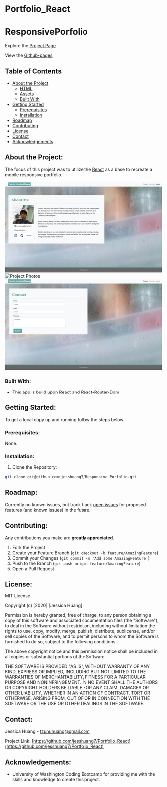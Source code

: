 # Portfolio_React

# ResponsivePorfolio

Explore the [Project Page](https://github.com/jesshuang7/Portfolio_React)

View the [Github-pages](https://jesshuang7.github.io/Portfolio_React)

## Table of Contents

* [About the Project](#about-the-project)
  * [HTML](#html)
  * [Assets](#Assets)
  * [Built With](#built-with)
* [Getting Started](#getting-started)
  * [Prerequisites](#prerequisites)
  * [Installation](#installation)
* [Roadmap](#roadmap)
* [Contributing](#contributing)
* [License](#License)
* [Contact](#contact)
* [Acknowledgements](#acknowledgements)

## About the Project:
The focus of this project was to utilize the [React](https://reactjs.org/docs/getting-started.html) as a base to recreate a mobile responsive portfolio.

![Project Photos](client/src/Assets/Images/about.png)
![Project Photos](client/src/Assets/Images/project.png)
![Project Photos](client/src/Assets/Images/contact.png)



### Built With:
* This app is build upon [React](https://reactjs.org/docs/getting-started.html) and [React-Router-Dom](https://reactrouter.com/web/guides/quick-start)
## Getting Started:
To get a local copy up and running follow the steps below.

### Prerequisites:
None.

### Installation:
1. Clone the Repository:
```sh
git clone git@github.com:jesshuang7/Responsive_Porfolio.git
```

## Roadmap:
Currently no known issues, but track track [open issues](https://github.com/jesshuang7/Portfolio_React/issues ) for proposed features (and known issues) in the future.


## Contributing:
Any contributions you make are **greatly appreciated**.

1. Fork the Project
2. Create your Feature Branch (`git checkout -b feature/AmazingFeature`)
3. Commit your Changes (`git commit -m 'Add some AmazingFeature'`)
4. Push to the Branch (`git push origin feature/AmazingFeature`)
5. Open a Pull Request

## License:

MIT License

Copyright (c) [2020] [Jessica Huang]

Permission is hereby granted, free of charge, to any person obtaining a copy
of this software and associated documentation files (the "Software"), to deal
in the Software without restriction, including without limitation the rights
to use, copy, modify, merge, publish, distribute, sublicense, and/or sell
copies of the Software, and to permit persons to whom the Software is
furnished to do so, subject to the following conditions:

The above copyright notice and this permission notice shall be included in all
copies or substantial portions of the Software.

THE SOFTWARE IS PROVIDED "AS IS", WITHOUT WARRANTY OF ANY KIND, EXPRESS OR
IMPLIED, INCLUDING BUT NOT LIMITED TO THE WARRANTIES OF MERCHANTABILITY,
FITNESS FOR A PARTICULAR PURPOSE AND NONINFRINGEMENT. IN NO EVENT SHALL THE
AUTHORS OR COPYRIGHT HOLDERS BE LIABLE FOR ANY CLAIM, DAMAGES OR OTHER
LIABILITY, WHETHER IN AN ACTION OF CONTRACT, TORT OR OTHERWISE, ARISING FROM,
OUT OF OR IN CONNECTION WITH THE SOFTWARE OR THE USE OR OTHER DEALINGS IN THE
SOFTWARE.

## Contact:
Jessica Huang - tzunuhuang@gmail.com

Project Link: [https://github.com/jesshuang7/Portfolio_React](https://github.com/jesshuang7/Portfolio_React)

## Acknowledgements: 
* University of Washington Coding Bootcamp for providing me with the skills and knowledge to create this project. 
